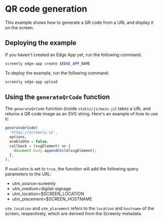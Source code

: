 # QR code generation

This example shows how to generate a QR code from a URL and display it on the screen.

## Deploying the example

If you haven't created an Edge App yet, run the following command:

```bash
screenly edge-app create $EDGE_APP_NAME
```

To deploy the example, run the following command:

```bash
screenly edge-app upload
```

## Using the `generateQrCode` function

The `generateQrCode` function (inside `static/js/main.js`) takes a URL and
returns a QR code image as an SVG string. Here's an example of how to use it:

```js
generateQrCode(
  'https://screenly.io',
  options,
  enableUtm = false,
  callback = (svgElement) => {
    document.body.appendChild(svgElement);
  },
);
```

If `enableUtm` is set to `true`, the function will add the following query
parameters to the URL:

* utm_source=screenly
* utm_medium=digital-signage
* utm_location=$SCREEN_LOCATION
* utm_placement=$SCREEN_HOSTNAME

`utm_location` and `utm_placement` refers to the `location` and `hostname` of
the screen, respectively, which are derived from the Screenly metadata.
